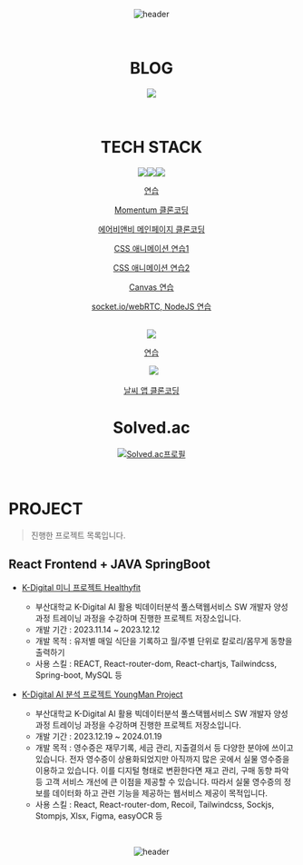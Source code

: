 
<div align="center">
  
![header](https://capsule-render.vercel.app/api?type=waving&color=1572B6&height=300&section=header&text=INTRODUCE&fontSize=90)

&nbsp;
# BLOG

[<img src="https://img.shields.io/badge/Tistory-000000?style=for-the-badge&logo=Tistory&logoColor=black">](https://karina-winter.tistory.com/)

&nbsp;
# TECH STACK

<img src="https://img.shields.io/badge/Javascript-F7DF1E?style=for-the-badge&logo=Javascript&logoColor=black"><img src="https://img.shields.io/badge/CSS-1572B6?style=for-the-badge&logo=CSS3&logoColor=black"><img src="https://img.shields.io/badge/HTML5-E34F26?style=for-the-badge&logo=HTML5&logoColor=black">

[연습](https://github.com/JisooOvO/Practice-JavaScript-Basic)

[Momentum 클론코딩](https://github.com/JisooOvO/Clone-Coding-Momentum)

[에어비앤비 메인페이지 클론코딩](https://github.com/JisooOvO/Clone-Coding-AirBnB)

[CSS 애니메이션 연습1](https://github.com/JisooOvO/Clone-Coding-Error404)

[CSS 애니메이션 연습2](https://github.com/JisooOvO/Clone-Coding-Firewatch)

[Canvas 연습](https://github.com/JisooOvO/Practice-Canvas-Basic)

[socket.io/webRTC, NodeJS 연습](https://github.com/JisooOvO/Clone-Coding-Zoom)
      
&nbsp;   
<img src="https://img.shields.io/badge/REACT-61DAFB?style=for-the-badge&logo=React&logoColor=black">

[연습](https://github.com/JisooOvO/Practice-React-Basic)

&nbsp;
<img src="https://img.shields.io/badge/REACTNATIVE-8F45C6?style=for-the-badge&logo=React&logoColor=black">

[날씨 앱 클론코딩](https://github.com/JisooOvO/Clone-Coding-NomadWeather) 

# Solved.ac

[![Solved.ac프로필](http://mazassumnida.wtf/api/v2/generate_badge?boj=lampikachu)](https://solved.ac/lampikachu)

</div>

&nbsp;
# PROJECT
> 진행한 프로젝트 목록입니다. 

## React Frontend + JAVA SpringBoot
  - [K-Digital 미니 프로젝트 Healthyfit](https://github.com/JisooOvO/kminiproject-dietapp)
    - 부산대학교 K-Digital AI 활용 빅데이터분석 풀스택웹서비스 SW 개발자 양성과정 트레이닝 과정을 수강하며 진행한 프로젝트 저장소입니다.
    - 개발 기간 : 2023.11.14 ~ 2023.12.12
    - 개발 목적 : 유저별 매일 식단을 기록하고 월/주별 단위로 칼로리/몸무게 동향을 출력하기
    - 사용 스킬 : REACT, React-router-dom, React-chartjs, Tailwindcss, Spring-boot, MySQL 등
   
  - [K-Digital AI 분석 프로젝트 YoungMan Project](https://github.com/JisooOvO/DataAnalystProject-Frontend-YoungmanProject)
    - 부산대학교 K-Digital AI 활용 빅데이터분석 풀스택웹서비스 SW 개발자 양성과정 트레이닝 과정을 수강하며 진행한 프로젝트 저장소입니다.
    - 개발 기간 : 2023.12.19 ~ 2024.01.19
    - 개발 목적 : 영수증은 재무기록, 세금 관리, 지출결의서 등 다양한 분야에 쓰이고 있습니다.
                 전자 영수증이 상용화되었지만 아직까지 많은 곳에서 실물 영수증을 이용하고 있습니다.
                 이를 디지털 형태로 변환한다면 재고 관리, 구매 동향 파악 등 고객 서비스 개선에 큰 이점을 제공할 수 있습니다.
                 따라서 실물 영수증의 정보를 데이터화 하고 관련 기능을 제공하는 웹서비스 제공이 목적입니다.
    - 사용 스킬 : React, React-router-dom, Recoil, Tailwindcss, Sockjs, Stompjs, Xlsx, Figma, easyOCR 등

&nbsp;
<div align="center">

![header](https://capsule-render.vercel.app/api?type=waving&color=1572B6&height=300&section=footer)
  
</div>
